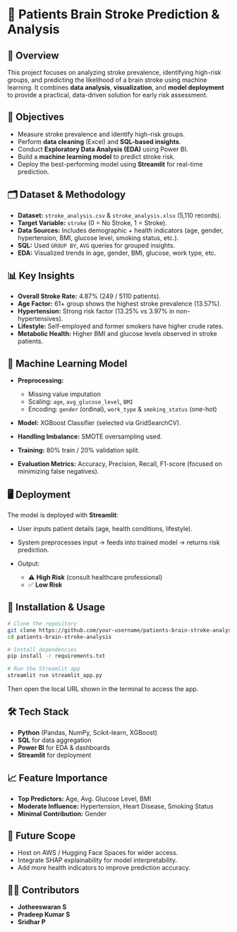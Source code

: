# 🧠 Patients Brain Stroke Prediction & Analysis

## 📌 Overview

This project focuses on analyzing stroke prevalence, identifying high-risk groups, and predicting the likelihood of a brain stroke using machine learning. It combines **data analysis**, **visualization**, and **model deployment** to provide a practical, data-driven solution for early risk assessment.

## 🎯 Objectives

* Measure stroke prevalence and identify high-risk groups.
* Perform **data cleaning** (Excel) and **SQL-based insights**.
* Conduct **Exploratory Data Analysis (EDA)** using Power BI.
* Build a **machine learning model** to predict stroke risk.
* Deploy the best-performing model using **Streamlit** for real-time prediction.

## 🗂️ Dataset & Methodology

* **Dataset:** `stroke_analysis.csv` & `stroke_analysis.xlsx` (5,110 records).
* **Target Variable:** `stroke` (0 = No Stroke, 1 = Stroke).
* **Data Sources:** Includes demographic + health indicators (age, gender, hypertension, BMI, glucose level, smoking status, etc.).
* **SQL:** Used `GROUP BY`, `AVG` queries for grouped insights.
* **EDA:** Visualized trends in age, gender, BMI, glucose, work type, etc.

## 📊 Key Insights

* **Overall Stroke Rate:** 4.87% (249 / 5110 patients).
* **Age Factor:** 61+ group shows the highest stroke prevalence (13.57%).
* **Hypertension:** Strong risk factor (13.25% vs 3.97% in non-hypertensives).
* **Lifestyle:** Self-employed and former smokers have higher crude rates.
* **Metabolic Health:** Higher BMI and glucose levels observed in stroke patients.

## 🤖 Machine Learning Model

* **Preprocessing:**

  * Missing value imputation
  * Scaling: `age`, `avg_glucose_level`, `BMI`
  * Encoding: `gender` (ordinal), `work_type` & `smoking_status` (one-hot)
* **Model:** XGBoost Classifier (selected via GridSearchCV).
* **Handling Imbalance:** SMOTE oversampling used.
* **Training:** 80% train / 20% validation split.
* **Evaluation Metrics:** Accuracy, Precision, Recall, F1-score (focused on minimizing false negatives).

## 🖥️ Deployment

The model is deployed with **Streamlit**:

* User inputs patient details (age, health conditions, lifestyle).
* System preprocesses input → feeds into trained model → returns risk prediction.
* Output:

  * ⚠️ **High Risk** (consult healthcare professional)
  * ✅ **Low Risk**

## 🚀 Installation & Usage

```bash
# Clone the repository
git clone https://github.com/your-username/patients-brain-stroke-analysis.git
cd patients-brain-stroke-analysis

# Install dependencies
pip install -r requirements.txt

# Run the Streamlit app
streamlit run streamlit_app.py
```

Then open the local URL shown in the terminal to access the app.

## 🛠 Tech Stack

* **Python** (Pandas, NumPy, Scikit-learn, XGBoost)
* **SQL** for data aggregation
* **Power BI** for EDA & dashboards
* **Streamlit** for deployment

## 📈 Feature Importance

* **Top Predictors:** Age, Avg. Glucose Level, BMI
* **Moderate Influence:** Hypertension, Heart Disease, Smoking Status
* **Minimal Contribution:** Gender

## 📌 Future Scope

* Host on AWS / Hugging Face Spaces for wider access.
* Integrate SHAP explainability for model interpretability.
* Add more health indicators to improve prediction accuracy.

## 👨‍💻 Contributors

* **Jotheeswaran S**
* **Pradeep Kumar S**
* **Sridhar P**
